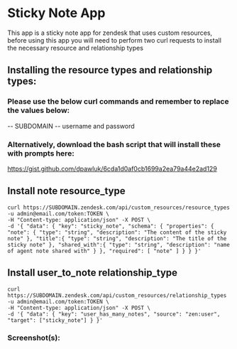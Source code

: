 # Sticky Note App

This app is a sticky note app for zendesk that uses custom resources, before using this app you will need to perform two curl requests to install the necessary resource and relationship types

## Installing the resource types and relationship types:

### Please use the below curl commands and remember to replace the values below:
-- SUBDOMAIN
-- username and password
### Alternatively, download the bash script that will install these with prompts here:
https://gist.github.com/dpawluk/6cda1d0af0cb1699a2ea79a44e2ad129

## Install note resource_type

```
curl https://SUBDOMAIN.zendesk.com/api/custom_resources/resource_types -u admin@email.com/token:TOKEN \
-H "Content-type: application/json" -X POST \
-d '{ "data": { "key": "sticky_note", "schema": { "properties": { "note": { "type": "string", "description": "The content of the sticky note" }, "title":{ "type": "string", "description": "The title of the sticky note" }, "shared_with":{ "type": "string", "description": "name of agent note shared with" } }, "required": [ "note" ] } } }'
```

## Install user_to_note relationship_type
```
curl https://SUBDOMAIN.zendesk.com/api/custom_resources/relationship_types -u admin@email.com/token:TOKEN \
-H "Content-type: application/json" -X POST \
-d '{ "data": { "key": "user_has_many_notes", "source": "zen:user", "target": ["sticky_note"] } }'
```


### Screenshot(s):
